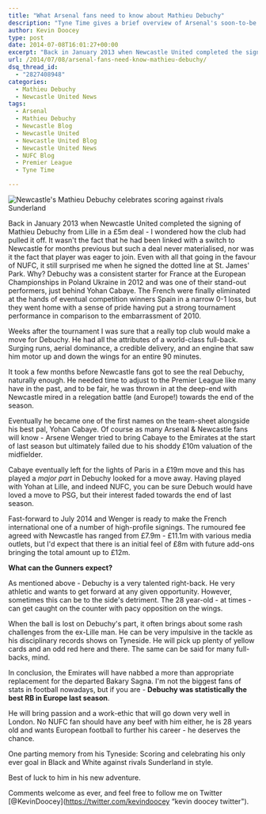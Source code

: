 ```yaml
---
title: "What Arsenal fans need to know about Mathieu Debuchy"
description: "Tyne Time gives a brief overview of Arsenal's soon-to-be right-back Mathieu Debuchy as the Frenchman puts the finishing touches on a move to the Emirates."
author: Kevin Doocey
type: post
date: 2014-07-08T16:01:27+00:00
excerpt: "Back in January 2013 when Newcastle United completed the signing of Mathieu Debuchy from Lille in a £5m deal - I wondered how the club had pulled it off. It wasn't the fact that he had been linked with a switch.."
url: /2014/07/08/arsenal-fans-need-know-mathieu-debuchy/
dsq_thread_id:
  - "2827408948"
categories:
  - Mathieu Debuchy
  - Newcastle United News
tags:
  - Arsenal
  - Mathieu Debuchy
  - Newcastle Blog
  - Newcastle United
  - Newcastle United Blog
  - Newcastle United News
  - NUFC Blog
  - Premier League
  - Tyne Time

---
```

![Newcastle's Mathieu Debuchy celebrates scoring against rivals Sunderland](http://www.tynetime.com/wp-content/uploads/2014/07/Mathieu-Debuchy-Newcastle-Goal-Sunderland.jpg "Debuchy - Medical completed with Arsenal ahead of big career move for Frenchman")

Back in January 2013 when Newcastle United completed the signing of Mathieu Debuchy from Lille in a £5m deal - I wondered how the club had pulled it off. It wasn't the fact that he had been linked with a switch to Newcastle for months previous but such a deal never materialised, nor was it the fact that player was eager to join. Even with all that going in the favour of NUFC, it still surprised me when he signed the dotted line at St. James' Park. Why? Debuchy was a consistent starter for France at the European Championships in Poland Ukraine in 2012 and was one of their stand-out performers, just behind Yohan Cabaye. The French were finally eliminated at the hands of eventual competition winners Spain in a narrow 0-1 loss, but they went home with a sense of pride having put a strong tournament performance in comparison to the embarrassment of 2010.

Weeks after the tournament I was sure that a really top club would make a move for Debuchy. He had all the attributes of a world-class full-back. Surging runs, aerial dominance, a credible delivery, and an engine that saw him motor up and down the wings for an entire 90 minutes.

It took a few months before Newcastle fans got to see the real Debuchy, naturally enough. He needed time to adjust to the Premier League like many have in the past, and to be fair, he was thrown in at the deep-end with  Newcastle mired in a relegation battle (and Europe!) towards the end of the season.

Eventually he became one of the first names on the team-sheet alongside his best pal, Yohan Cabaye. Of course as many Arsenal & Newcastle fans will know - Arsene Wenger tried to bring Cabaye to the Emirates at the start of last season but ultimately failed due to his shoddy £10m valuation of the midfielder.

Cabaye eventually left for the lights of Paris in a £19m move and this has played a _major part_ in Debuchy looked for a move away. Having played with Yohan at Lille, and indeed NUFC, you can be sure Debuch would have loved a move to PSG, but their interest faded towards the end of last season.

Fast-forward to July 2014 and Wenger is ready to make the French international one of a number of high-profile signings. The rumoured fee agreed with Newcastle has ranged from £7.9m - £11.1m with various media outlets, but I'd expect that there is an initial feel of £8m with future add-ons bringing the total amount up to £12m.

**What can the Gunners expect?**

As mentioned above - Debuchy is a very talented right-back. He very athletic and wants to get forward at any given opportunity. However, sometimes this can be to the side's detriment. The 28 year-old - at times - can get caught on the counter with pacy opposition on the wings.

When the ball is lost on Debuchy's part, it often brings about some rash challenges from the ex-Lille man. He can be very impulsive in the tackle as his disciplinary records shows on Tyneside. He will pick up plenty of yellow cards and an odd red here and there. The same can be said for many full-backs, mind.

In conclusion, the Emirates will have nabbed a more than appropriate replacement for the departed Bakary Sagna. I'm not the biggest fans of stats in football nowadays, but if you are - **Debuchy was statistically the best RB in Europe last season**.

He will bring passion and a work-ethic that will go down very well in London. No NUFC fan should have any beef with him either, he is 28 years old and wants European football to further his career - he deserves the chance.

One parting memory from his Tyneside: Scoring and celebrating his only ever goal in Black and White against rivals Sunderland in style.

Best of luck to him in his new adventure.

Comments welcome as ever, and feel free to follow me on Twitter [@KevinDoocey](https://twitter.com/kevindoocey “kevin doocey twitter").

